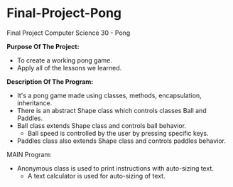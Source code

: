 # Final-Project-Pong
Final Project Computer Science 30 - Pong

**Purpose Of The Project:**

- To create a working pong game.
- Apply all of the lessons we learned.

**Description Of The Program:**

- It's a pong game made using classes, methods, encapsulation, inheritance.
- There is an abstract Shape class which controls classes Ball and Paddles.
- Ball class extends Shape class and controls ball behavior.
    - Ball speed is controlled by the user by pressing specific keys.
- Paddles class also extends Shape class and controls paddles behavior.

MAIN Program:

- Anonymous class is used to print instructions with auto-sizing text.  
    - A text calculator is used for auto-sizing of text.
